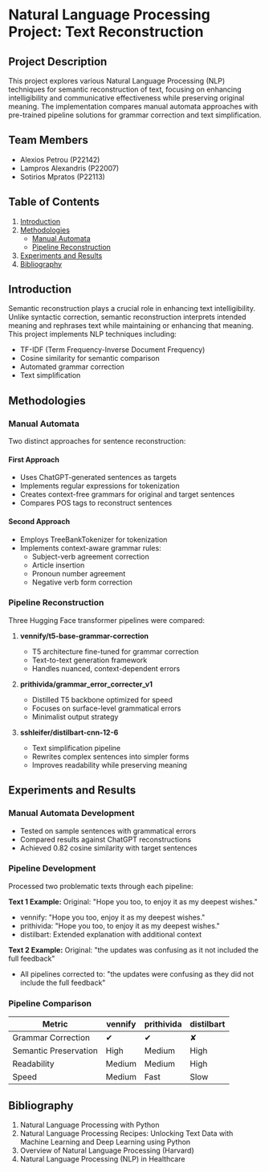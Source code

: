 # Natural Language Processing Project: Text Reconstruction

## Project Description
This project explores various Natural Language Processing (NLP) techniques for semantic reconstruction of text, focusing on enhancing intelligibility and communicative effectiveness while preserving original meaning. The implementation compares manual automata approaches with pre-trained pipeline solutions for grammar correction and text simplification.

## Team Members
- Alexios Petrou (P22142)
- Lampros Alexandris (P22007)
- Sotirios Mpratos (P22113)

## Table of Contents
1. [Introduction](#introduction)
2. [Methodologies](#methodologies)
   - [Manual Automata](#manual-automata)
   - [Pipeline Reconstruction](#pipeline-reconstruction)
3. [Experiments and Results](#experiments-and-results)
4. [Bibliography](#bibliography)

## Introduction
Semantic reconstruction plays a crucial role in enhancing text intelligibility. Unlike syntactic correction, semantic reconstruction interprets intended meaning and rephrases text while maintaining or enhancing that meaning. This project implements NLP techniques including:
- TF-IDF (Term Frequency-Inverse Document Frequency)
- Cosine similarity for semantic comparison
- Automated grammar correction
- Text simplification

## Methodologies

### Manual Automata
Two distinct approaches for sentence reconstruction:

#### First Approach
- Uses ChatGPT-generated sentences as targets
- Implements regular expressions for tokenization
- Creates context-free grammars for original and target sentences
- Compares POS tags to reconstruct sentences

#### Second Approach
- Employs TreeBankTokenizer for tokenization
- Implements context-aware grammar rules:
  - Subject-verb agreement correction
  - Article insertion
  - Pronoun number agreement
  - Negative verb form correction

### Pipeline Reconstruction
Three Hugging Face transformer pipelines were compared:

1. **vennify/t5-base-grammar-correction**
   - T5 architecture fine-tuned for grammar correction
   - Text-to-text generation framework
   - Handles nuanced, context-dependent errors

2. **prithivida/grammar_error_correcter_v1**
   - Distilled T5 backbone optimized for speed
   - Focuses on surface-level grammatical errors
   - Minimalist output strategy

3. **sshleifer/distilbart-cnn-12-6**
   - Text simplification pipeline
   - Rewrites complex sentences into simpler forms
   - Improves readability while preserving meaning

## Experiments and Results

### Manual Automata Development
- Tested on sample sentences with grammatical errors
- Compared results against ChatGPT reconstructions
- Achieved 0.82 cosine similarity with target sentences

### Pipeline Development
Processed two problematic texts through each pipeline:

**Text 1 Example:**
Original: "Hope you too, to enjoy it as my deepest wishes."
- vennify: "Hope you too, enjoy it as my deepest wishes."
- prithivida: "Hope you too, to enjoy it as my deepest wishes."
- distilbart: Extended explanation with additional context

**Text 2 Example:**
Original: "the updates was confusing as it not included the full feedback"
- All pipelines corrected to: "the updates were confusing as they did not include the full feedback"

### Pipeline Comparison
| Metric               | vennify | prithivida | distilbart |
|----------------------|---------|------------|------------|
| Grammar Correction   | ✔       | ✔          | ✘          |
| Semantic Preservation| High    | Medium     | High       |
| Readability          | Medium  | Medium     | High       |
| Speed                | Medium  | Fast       | Slow       |

## Bibliography
1. Natural Language Processing with Python
2. Natural Language Processing Recipes: Unlocking Text Data with Machine Learning and Deep Learning using Python
3. Overview of Natural Language Processing (Harvard)
4. Natural Language Processing (NLP) in Healthcare
